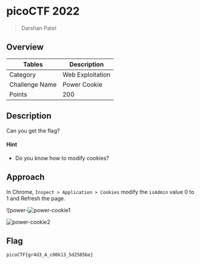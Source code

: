 # picoCTF 2022

> Darshan Patel

## Overview

| Tables | Description |
| ------ | ----------- |
| Category | Web Exploitation |
| Challenge Name | Power Cookie |
| Points | 200 |

## Description

Can you get the flag?

#### Hint

- Do you know how to modify cookies?

## Approach

In Chrome, `Inspect > Application > Cookies` modify the `isAdmin` value 0 to 1 and Refresh the page.

![power-![power-cookie1](https://user-images.githubusercontent.com/87711310/205477924-7eeef5b8-494c-4402-ab9f-c12666ce53cd.png)

![power-cookie2](https://user-images.githubusercontent.com/87711310/205477922-0878ec45-ffd7-4874-ad23-ddeff9e9fe73.png)


## Flag

```
picoCTF{gr4d3_A_c00k13_5d2505be}
```
